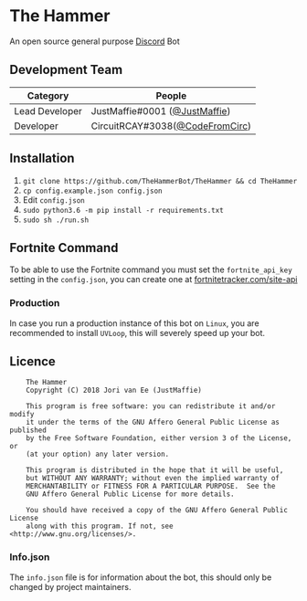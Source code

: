 # The Hammer
An open source general purpose [Discord](https://discordapp.com/) Bot

## Development Team
Category            | People
------------------- | --------------------------
Lead Developer      | JustMaffie#0001 ([@JustMaffie](https://github.com/JustMaffie))
Developer           | CircuitRCAY#3038([@CodeFromCirc](https://github.com/CodeFromCirc))

## Installation
1. `git clone https://github.com/TheHammerBot/TheHammer && cd TheHammer`
1. `cp config.example.json config.json`
1. Edit `config.json`
1. `sudo python3.6 -m pip install -r requirements.txt`
1. `sudo sh ./run.sh`

## Fortnite Command
To be able to use the Fortnite command you must set the `fortnite_api_key` setting in the `config.json`, you can create one at [fortnitetracker.com/site-api](https://fortnitetracker.com/site-api)

### Production
In case you run a production instance of this bot on `Linux`, you are recommended to install `UVLoop`, this will severely speed up your bot.

## Licence

```
    The Hammer
    Copyright (C) 2018 Jori van Ee (JustMaffie)

    This program is free software: you can redistribute it and/or modify
    it under the terms of the GNU Affero General Public License as published
    by the Free Software Foundation, either version 3 of the License, or
    (at your option) any later version.

    This program is distributed in the hope that it will be useful,
    but WITHOUT ANY WARRANTY; without even the implied warranty of
    MERCHANTABILITY or FITNESS FOR A PARTICULAR PURPOSE.  See the
    GNU Affero General Public License for more details.

    You should have received a copy of the GNU Affero General Public License
    along with this program. If not, see <http://www.gnu.org/licenses/>.
```

### Info.json
The `info.json` file is for information about the bot, this should only be changed by project maintainers.
